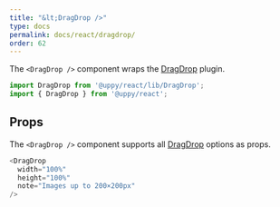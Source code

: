 ```yaml
---
title: "&lt;DragDrop />"
type: docs
permalink: docs/react/dragdrop/
order: 62
---
```


The `<DragDrop />` component wraps the [DragDrop][] plugin.

```js
import DragDrop from '@uppy/react/lib/DragDrop';
import { DragDrop } from '@uppy/react';
```

## Props

The `<DragDrop />` component supports all [DragDrop][] options as props.

```js
<DragDrop
  width="100%"
  height="100%"
  note="Images up to 200×200px"
/>
```

[DragDrop]: /docs/dragdrop/
